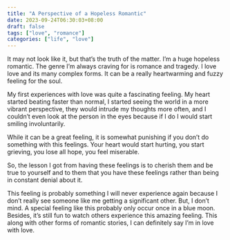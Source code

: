 ```yaml
---
title: "A Perspective of a Hopeless Romantic"
date: 2023-09-24T06:30:03+08:00
draft: false
tags: ["love", "romance"]
categories: ["life", "love"]
---
```


It may not look like it, but that’s the truth of the matter. I’m a huge hopeless romantic. The genre I’m always craving for is romance and tragedy. I love love and its many complex forms. It can be a really heartwarming and fuzzy feeling for the soul.

My first experiences with love was quite a fascinating feeling. My heart started beating faster than normal, I started seeing the world in a more vibrant perspective, they would intrude my thoughts more often, and I couldn’t even look at the person in the eyes because if I do I would start smiling involuntarily. 

While it can be a great feeling, it is somewhat punishing if you don’t do something with this feelings. Your heart would start hurting, you start grieving, you lose all hope, you feel miserable. 

So, the lesson I got from having these feelings is to cherish them and be true to yourself and to them that you have these feelings rather than being in constant denial about it.

This feeling is probably something I will never experience again because I don’t really see someone like me getting a significant other. But, I don’t mind. A special feeling like this probably only occur once in a blue moon. Besides, it’s still fun to watch others experience this amazing feeling. This along with other forms of romantic stories, I can definitely say I’m in love with love.
